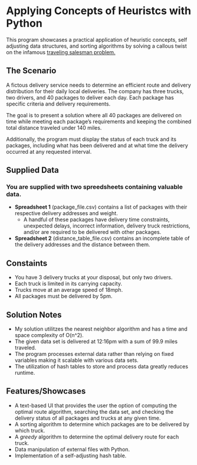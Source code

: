 # Applying Concepts of Heuristcs with Python

This program showcases a practical application of heuristic concepts, self adjusting data structures, and sorting algorithms by solving a callous twist on the infamous [traveling salesman problem.](https://en.wikipedia.org/wiki/Travelling_salesman_problem)
 
## The Scenario
A fictous delivery service needs to determine an efficient route and delivery distribution for their daily local deliveries. The company has three trucks, two drivers, and 40 packages to deliver each day. Each package has specific criteria and delivery requirements.

The goal is to present a solution where all 40 packages are delivered on time while meeting each package’s requirements and keeping the combined total distance traveled under 140 miles.

Additionally, the program must display the status of each truck and its packages, including what has been delivered and at what time the delivery occurred at any requested interval.

## Supplied Data
### You are supplied with two spreedsheets containing valuable data.
* **Spreadsheet 1** (package_file.csv) contains a list of packages with their respective delivery addresses and weight.
  - A handful of these packages have delivery time constraints, unexpected delays, incorrect information, delivery truck restrictions, and/or are required to be delivered with other packages.
* **Spreadsheet 2** (distance_table_file.csv) contains an incomplete table of the delivery addresses and the distance between them.

## Constaints
* You have 3 delivery trucks at your disposal, but only two drivers.
* Each truck is limited in its carrying capacity.
* Trucks move at an average speed of 18mph.
* All packages must be delivered by 5pm.

## Solution Notes
* My solution utilitzes the nearest neighbor algorithm and has a time and space complexity of O(n^2).
* The given data set is delivered at 12:16pm with a sum of 99.9 miles traveled.
* The program processes external data rather than relying on fixed variables making it scalable with various data sets. 
* The utilization of hash tables to store and process data greatly reduces runtime.
  
## Features/Showcases
* A text-based UI that provides the user the option of computing the optimal route algorithm, searching the data set, and checking the delivery status of all packages and trucks at any given time.
* A sorting algorithm to determine which packages are to be delivered by which truck.
* A *greedy* algorithm to determine the optimal delivery route for each truck.
* Data manipulation of external files with Python.
* Implementation of a self-adjusting hash table.



